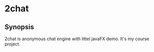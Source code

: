 # 2chat
## Synopsis
2chat is anonymous chat engine with littel javaFX demo. It's my course project.
